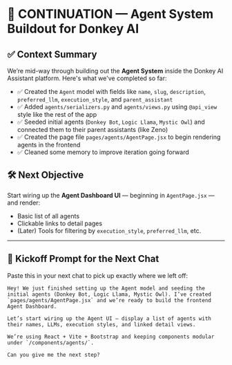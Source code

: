# 🧠 CONTINUATION — Agent System Buildout for Donkey AI

## ✅ Context Summary

We’re mid-way through building out the **Agent System** inside the Donkey AI Assistant platform. Here's what we've completed so far:

- ✅ Created the `Agent` model with fields like `name`, `slug`, `description`, `preferred_llm`, `execution_style`, and `parent_assistant`
- ✅ Added `agents/serializers.py` and `agents/views.py` using `@api_view` style like the rest of the app
- ✅ Seeded initial agents (`Donkey Bot`, `Logic Llama`, `Mystic Owl`) and connected them to their parent assistants (like Zeno)
- ✅ Created the page file `pages/agents/AgentPage.jsx` to begin rendering agents in the frontend
- ✅ Cleaned some memory to improve iteration going forward

## 🛠️ Next Objective

Start wiring up the **Agent Dashboard UI** — beginning in `AgentPage.jsx` — and render:

- Basic list of all agents
- Clickable links to detail pages
- (Later) Tools for filtering by `execution_style`, `preferred_llm`, etc.

---

## 🔁 Kickoff Prompt for the Next Chat

Paste this in your next chat to pick up exactly where we left off:

```
Hey! We just finished setting up the Agent model and seeding the initial agents (Donkey Bot, Logic Llama, Mystic Owl). I’ve created `pages/agents/AgentPage.jsx` and we’re ready to build the frontend Agent Dashboard.

Let’s start wiring up the Agent UI — display a list of agents with their names, LLMs, execution styles, and linked detail views.

We’re using React + Vite + Bootstrap and keeping components modular under `/components/agents/`.

Can you give me the next step?
```